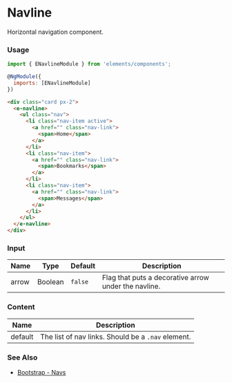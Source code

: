 # Navline

Horizontal navigation component.

<!-- STORY -->

### Usage

```js
import { ENavlineModule } from 'elements/components';

@NgModule({
  imports: [ENavlineModule]
})
```
```html
<div class="card px-2">
  <e-navline>
    <ul class="nav">
      <li class="nav-item active">
        <a href="" class="nav-link">
          <span>Home</span>
        </a>
      </li>
      <li class="nav-item">
        <a href="" class="nav-link">
          <span>Bookmarks</span>
        </a>
      </li>
      <li class="nav-item">
        <a href="" class="nav-link">
          <span>Messages</span>
        </a>
      </li>
    </ul>
  </e-navline>
</div>
```

### Input

| Name     | Type    | Default | Description |
|----------|---------|---------|-------------|
| arrow    | Boolean | `false` | Flag that puts a decorative arrow under the navline.  |

### Content

| Name     | Description                                        |
|----------|----------------------------------------------------|
| default  | The list of nav links. Should be a `.nav` element. |

### See Also
- [Bootstrap - Navs](http://getbootstrap.com/docs/4.0/components/navs/)
